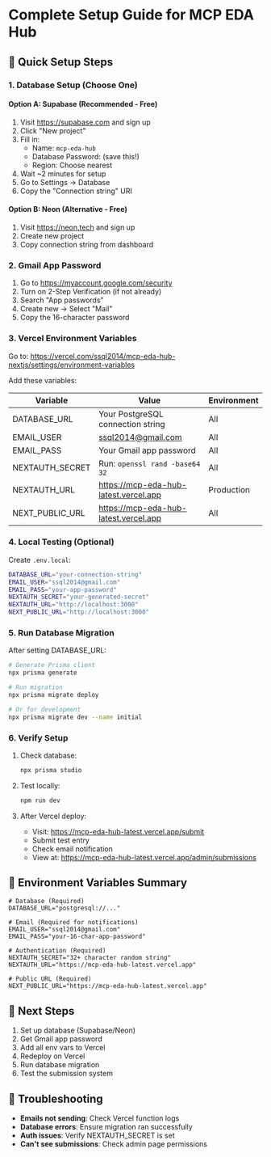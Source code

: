 # Complete Setup Guide for MCP EDA Hub

## 🚀 Quick Setup Steps

### 1. Database Setup (Choose One)

#### Option A: Supabase (Recommended - Free)
1. Visit https://supabase.com and sign up
2. Click "New project"
3. Fill in:
   - Name: `mcp-eda-hub`
   - Database Password: (save this!)
   - Region: Choose nearest
4. Wait ~2 minutes for setup
5. Go to Settings → Database
6. Copy the "Connection string" URI

#### Option B: Neon (Alternative - Free)
1. Visit https://neon.tech and sign up
2. Create new project
3. Copy connection string from dashboard

### 2. Gmail App Password
1. Go to https://myaccount.google.com/security
2. Turn on 2-Step Verification (if not already)
3. Search "App passwords"
4. Create new → Select "Mail"
5. Copy the 16-character password

### 3. Vercel Environment Variables

Go to: https://vercel.com/ssql2014/mcp-eda-hub-nextjs/settings/environment-variables

Add these variables:

| Variable | Value | Environment |
|----------|-------|-------------|
| DATABASE_URL | Your PostgreSQL connection string | All |
| EMAIL_USER | ssql2014@gmail.com | All |
| EMAIL_PASS | Your Gmail app password | All |
| NEXTAUTH_SECRET | Run: `openssl rand -base64 32` | All |
| NEXTAUTH_URL | https://mcp-eda-hub-latest.vercel.app | Production |
| NEXT_PUBLIC_URL | https://mcp-eda-hub-latest.vercel.app | All |

### 4. Local Testing (Optional)

Create `.env.local`:
```bash
DATABASE_URL="your-connection-string"
EMAIL_USER="ssql2014@gmail.com"
EMAIL_PASS="your-app-password"
NEXTAUTH_SECRET="your-generated-secret"
NEXTAUTH_URL="http://localhost:3000"
NEXT_PUBLIC_URL="http://localhost:3000"
```

### 5. Run Database Migration

After setting DATABASE_URL:

```bash
# Generate Prisma client
npx prisma generate

# Run migration
npx prisma migrate deploy

# Or for development
npx prisma migrate dev --name initial
```

### 6. Verify Setup

1. Check database:
   ```bash
   npx prisma studio
   ```

2. Test locally:
   ```bash
   npm run dev
   ```

3. After Vercel deploy:
   - Visit: https://mcp-eda-hub-latest.vercel.app/submit
   - Submit test entry
   - Check email notification
   - View at: https://mcp-eda-hub-latest.vercel.app/admin/submissions

## 📝 Environment Variables Summary

```env
# Database (Required)
DATABASE_URL="postgresql://..."

# Email (Required for notifications)
EMAIL_USER="ssql2014@gmail.com"
EMAIL_PASS="your-16-char-app-password"

# Authentication (Required)
NEXTAUTH_SECRET="32+ character random string"
NEXTAUTH_URL="https://mcp-eda-hub-latest.vercel.app"

# Public URL (Required)
NEXT_PUBLIC_URL="https://mcp-eda-hub-latest.vercel.app"
```

## 🎯 Next Steps

1. Set up database (Supabase/Neon)
2. Get Gmail app password
3. Add all env vars to Vercel
4. Redeploy on Vercel
5. Run database migration
6. Test the submission system

## 🐛 Troubleshooting

- **Emails not sending**: Check Vercel function logs
- **Database errors**: Ensure migration ran successfully
- **Auth issues**: Verify NEXTAUTH_SECRET is set
- **Can't see submissions**: Check admin page permissions